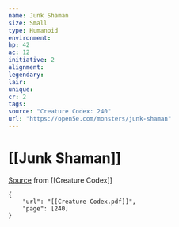 ```yaml
---
name: Junk Shaman
size: Small
type: Humanoid
environment: 
hp: 42
ac: 12
initiative: 2
alignment: 
legendary: 
lair: 
unique: 
cr: 2
tags: 
source: "Creature Codex: 240"
url: "https://open5e.com/monsters/junk-shaman"
---
```

# [[Junk Shaman]]

[Source](zotero://open-pdf/library/items/NTNKJRHG?page=240) from [[Creature Codex]]

```pdf
{
	"url": "[[Creature Codex.pdf]]",
	"page": [240]
}
```

